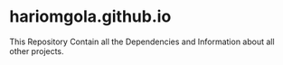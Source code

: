 # hariomgola.github.io
This Repository Contain all the Dependencies and Information about all other projects.
